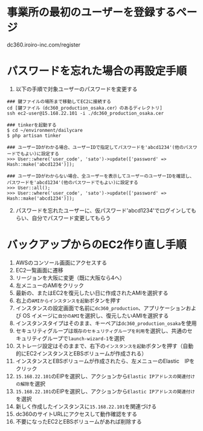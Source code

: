 # 事業所の最初のユーザーを登録するページ
dc360.iroiro-inc.com/register

# パスワードを忘れた場合の再設定手順

1. 以下の手順で対象ユーザーのパスワードを変更する

```
### 鍵ファイルの場所まで移動してEC2に接続する
cd [鍵ファイル（dc360_production_osaka.cer）のあるディレクトリ]
ssh ec2-user@15.168.22.101 -i ./dc360_production_osaka.cer

### tinkerを起動する
$ cd ~/environment/dailycare
$ php artisan tinker

### ユーザーIDがわかる場合、ユーザーIDで指定してパスワードを'abcd1234'(他のパスワードでもよい)に設定する
>>> User::where('user_code', 'sato')->update(['password' => Hash::make('abcd1234')]);

### ユーザーIDがわからない場合、全ユーザーを表示してユーザーのユーザーIDを確認し、パスワードを'abcd1234'(他のパスワードでもよい)に設定する
>>> User::all();
>>> User::where('user_code', 'sato')->update(['password' => Hash::make('abcd1234')]);
```

2. パスワードを忘れたユーザーに、仮パスワード'abcd1234'でログインしてもらい、自分でパスワード変更してもらう


# バックアップからのEC2作り直し手順

1. AWSのコンソール画面にアクセスする
2. EC2一覧画面に遷移
3. リージョンを大阪に変更（既に大阪なら4へ）
4. 左メニューのAMIをクリック
5. 最新の、またはEC2を復元したい日に作成されたAMIを選択する
6. 右上の`AMIからインスタンスを起動`ボタンを押す
7. インスタンスの設定画面で名前に`dc360_production`、アプリケーションおよび OS イメージに`自分のAMI`を選択し、復元したいAMIを選択する
8. インスタンスタイプはそのまま、キーペアは`dc360_production_osaka`を使用
9. セキュリティグループは`既存のセキュリティグループを利用`を選択し、共通のセキュリティグループで`launch-wizard-1`を選択
10. ストレージ設定はそのままで、右下の`インスタンスを起動`ボタンを押す（自動的にEC2インスタンスとEBSボリュームが作成される）
11. インスタンスとEBSボリュームが作成されたら、左メニューのElastic　IPをクリック
12. `15.168.22.101`のEIPを選択し、アクションから`Elastic IPアドレスの関連付けの解除`を選択
13. `15.168.22.101`のEIPを選択し、アクションから`Elastic IPアドレスの関連付け`を選択
14. 新しく作成したインスタンスに`15.168.22.101`を関連づける
15. dc360のサイトURLにアクセスして動作確認をする
16. 不要になったEC2とEBSボリュームがあれば削除する
